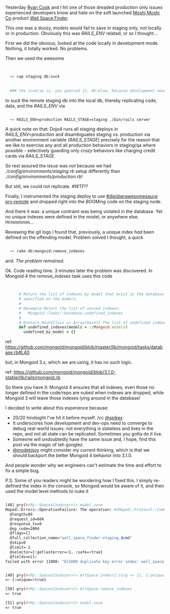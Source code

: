 Yesterday [Ryan Cook](https://twitter.com/cookrn) and I hit one of those dreaded production only issues experienced developers know and hate on the soft launched [Moshi Moshi Co](http://gomoshimoshi.com/) product [Wall Space Finder](http://wallspacefinder.com/).

This one was a doozy, models would fail to save in staging only, not locally or in production.  Obviously this was *RAILS_ENV* related, or so I thought...

First we did the obvious, looked at the code locally in development mode.  Nothing, it totally worked.  No problems.

Then we used the awesome

```bash


  ~> cap staging db:suck 
  
  
  ### the inverse is, you guessed it, db:blow, because development needs to be moar funi...


```

to suck the remote staging db into the local db, thereby replicating code,
data, and the *RAILS_ENV* via

```bash

  ~> RAILS_ENV=production RAILS_STAGE=staging ./bin/rails server

```

A quick note on that: Dojo4 runs all staging deploys in *RAILS_ENV=production* and disambiguates staging vs. production via another environment variable (*RAILS_STAGE*) precisely for the reason that we like to exercise any and all production behaviors in staging/qa where possible - selectively guarding only _crazy_ behaviors like charging credit cards via *RAILS_STAGE*.

So rest assured the issue was *not* because we had _./config/environments/staging.rb_ setup differently than _./config/environments/production.rb_!

But still, we could not replicate. *#WTF*!?

Finally, I instrumented the staging deploy to use [#dieüberawesomesauce](https://twitter.com/search?f=realtime&q=%23die%C3%BCberawesomesauce&src=typd) [pry-remote](https://github.com/Mon-Ouie/pry-remote) and dropped right into the _BOOMing_ code on the staging node.

And there it was: a unique contraint was being violated in the database.  Yet no
unique indexes were defined in the model, or anywhere else.  Hrmmmmm...

Reviewing the git logs I found that, previously, a unique index _had_ been
defined on the offending model.  Problem solved I thought, a quick


```bash

  ~> rake db:mongoid:remove_indexes

```

and.  *The problem remained.*

Ok.  Code reading time.  3 minutes later the problem was discovered. In Mongoid 4 the _remove_indexes_ task uses this code


```ruby


      # Return the list of indexes by model that exist in the database but aren't
      # specified on the models.
      #
      # @example Return the list of unused indexes.
      #   Mongoid::Tasks::Database.undefined_indexes
      #
      # @return Hash{Class => Array(Hash)} The list of undefined indexes by model.
      def undefined_indexes(models = ::Mongoid.models)
        undefined_by_model = {}

```

ref: https://github.com/mongoid/mongoid/blob/master/lib/mongoid/tasks/database.rb#L40


but, in Mongoid 3.x, which we are using, it has no such logic.


ref: https://github.com/mongoid/mongoid/blob/3.1.0-stable/lib/rails/mongoid.rb

So there you have it: Mongoid 4 ensures that all indexes, even those no longer defined in the code/repo are nuked when indexes are dropped, while Mongoid 3 will leave those indexes lying around in the database!

I decided to write about this experience because:

- 20/20 hindsight I've hit it before myself.  /cc [@spikex](https://twitter.com/spikex)
- It underscores how development and dev-ops need to converge to debug real-world issues: not everything is stateless and lives in the repo, and not all state can be replicated.  Sometimes you gotta do it live.
- Someone will undoubtedly have the same issue and, I hope, find this post via the magic of teh googlez.
- [@modetojoy](https://twitter.com/modetojoy) might consider my current thinking, which is that we should backport the better Mongoid 4 behavior into 3.1.0.

And people wonder why we engineers can't estimate the time and effort to fix a simple bug.

P.S.  Some of you readers might be wondering how I fixed this.  I simply re-defined the index in the console, so Mongoid would be aware of it, and then used the model level methods to nuke it

```bash

[48] pry(#<My::SpacesConducer>)> model.save
Moped::Errors::OperationFailure: The operation: #<Moped::Protocol::Command
  @length=89
  @request_id=604
  @response_to=0
  @op_code=2004
  @flags=[]
  @full_collection_name="wall_space_finder-staging.$cmd"
  @skip=0
  @limit=-1
  @selector={:getlasterror=>1, :safe=>true}
  @fields=nil>
failed with error 11000: "E11000 duplicate key error index: wall_space_finder-staging.art_spaces.$profile.slug_1  dup key: { : null }"


[49] pry(#<My::SpacesConducer>)> ArtSpace.index({:slug => 1}, {:unique => true})
=> {:unique=>true}

[50] pry(#<My::SpacesConducer>)> ArtSpace.remove_indexes
=> true

[51] pry(#<My::SpacesConducer>)> model.save
=> true


```
